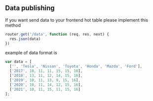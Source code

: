 ## Data publishing

If you want send data to your frontend hot table please implement this method 

```javascript
router.get('/data', function (req, res, next) {
  res.json(data)
})
```

example of data format is 

```javascript
var data = [
  ['', 'Tesla', 'Nissan', 'Toyota', 'Honda', 'Mazda', 'Ford'],
  ['2017', 10, 11, 11, 15, 15, 16],
  ['2018', 13, 11, 12, 14, 15, 16],
  ['2019', 10, 11, 13, 9, 15, 16],
  ['2020', 10, 11, 14, 12, 15, 16],
  ['2021', 10, 11, 15, 11, 15, 16]
];
```
